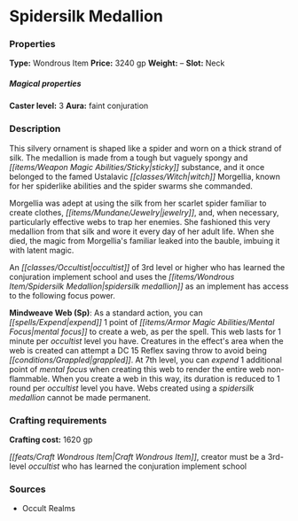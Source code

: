 ﻿---
Title: "Spidersilk Medallion"
Type: "Wondrous Item"
Price: "3240 gp"
Weight: "–"
Slot: "Neck"
Caster level: "3"
Aura: "faint conjuration"
Description: |
  "This silvery ornament is shaped like a spider and worn on a thick strand of silk. The medallion is made from a tough but vaguely spongy and sticky substance, and it once belonged to the famed Ustalavic witch Morgellia, known for her spiderlike abilities and the spider swarms she commanded.
  Morgellia was adept at using the silk from her scarlet spider familiar to create clothes, jewelry, and, when necessary, particularly effective webs to trap her enemies. She fashioned this very medallion from that silk and wore it every day of her adult life. When she died, the magic from Morgellia's familiar leaked into the bauble, imbuing it with latent magic.
  An occultist of 3rd level or higher who has learned the conjuration implement school and uses the _spidersilk medallion_ as an implement has access to the following focus power.
  **Mindweave Web (Sp)**: As a standard action, you can expend 1 point of mental focus to create a _web_, as per the spell. This web lasts for 1 minute per occultist level you have. Creatures in the effect's area when the web is created can attempt a DC 15 Reflex saving throw to avoid being grappled. At 7th level, you can expend 1 additional point of mental focus when creating this web to render the entire web non-flammable. When you create a web in this way, its duration is reduced to 1 round per occultist level you have. Webs created using a _spidersilk medallion_ cannot be made permanent."
Crafting cost: "1620 gp"
Sources: "['Occult Realms']"
---

# Spidersilk Medallion

### Properties

**Type:** Wondrous Item **Price:** 3240 gp **Weight:** – **Slot:** Neck

##### Magical properties

**Caster level:** 3 **Aura:** faint conjuration

### Description

This silvery ornament is shaped like a spider and worn on a thick strand of silk. The medallion is made from a tough but vaguely spongy and _[[items/Weapon Magic Abilities/Sticky|sticky]]_ substance, and it once belonged to the famed Ustalavic _[[classes/Witch|witch]]_ Morgellia, known for her spiderlike abilities and the spider swarms she commanded.

Morgellia was adept at using the silk from her scarlet spider familiar to create clothes, _[[items/Mundane/Jewelry|jewelry]]_, and, when necessary, particularly effective webs to trap her enemies. She fashioned this very medallion from that silk and wore it every day of her adult life. When she died, the magic from Morgellia's familiar leaked into the bauble, imbuing it with latent magic.

An _[[classes/Occultist|occultist]]_ of 3rd level or higher who has learned the conjuration implement school and uses the _[[items/Wondrous Item/Spidersilk Medallion|spidersilk medallion]]_ as an implement has access to the following focus power.

**Mindweave Web (Sp)**: As a standard action, you can _[[spells/Expend|expend]]_ 1 point of _[[items/Armor Magic Abilities/Mental Focus|mental focus]]_ to create a web, as per the spell. This web lasts for 1 minute per _occultist_ level you have. Creatures in the effect's area when the web is created can attempt a DC 15 Reflex saving throw to avoid being _[[conditions/Grappled|grappled]]_. At 7th level, you can _expend_ 1 additional point of _mental focus_ when creating this web to render the entire web non-flammable. When you create a web in this way, its duration is reduced to 1 round per _occultist_ level you have. Webs created using a _spidersilk medallion_ cannot be made permanent.

### Crafting requirements

**Crafting cost:** 1620 gp

_[[feats/Craft Wondrous Item|Craft Wondrous Item]]_, creator must be a 3rd-level _occultist_ who has learned the conjuration implement school

### Sources

* Occult Realms